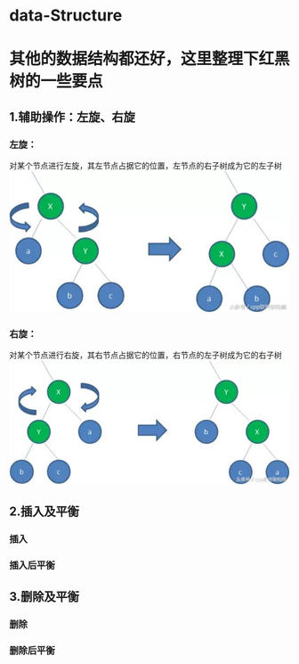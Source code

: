 # data-Structure
# 其他的数据结构都还好，这里整理下红黑树的一些要点<br>
## 1.辅助操作：左旋、右旋
### 左旋：
对某个节点进行左旋，其左节点占据它的位置，左节点的右子树成为它的左子树
![](https://github.com/yanshuhang/data-Structure/raw/master/img/rotateleft.jpg)
### 右旋：
对某个节点进行右旋，其右节点占据它的位置，右节点的左子树成为它的右子树
![](https://github.com/yanshuhang/data-Structure/raw/master/img/rotateright.jpg)
## 2.插入及平衡
### 插入
### 插入后平衡

## 3.删除及平衡
### 删除
### 删除后平衡
